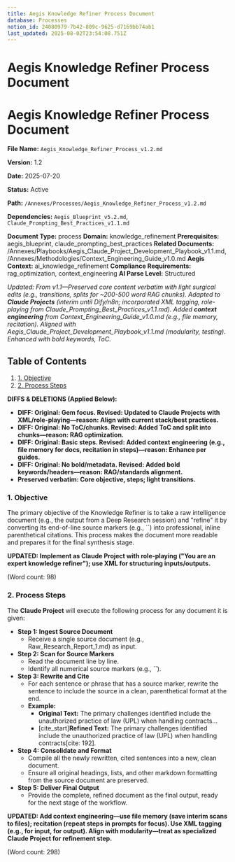 ```yaml
---
title: Aegis Knowledge Refiner Process Document
database: Processes
notion_id: 24080979-7b42-809c-9625-d7169bb74ab1
last_updated: 2025-08-02T23:54:08.751Z
---
```


# Aegis Knowledge Refiner Process Document


# Aegis Knowledge Refiner Process Document


**File Name:** `Aegis_Knowledge_Refiner_Process_v1.2.md`


**Version:** 1.2


**Date:** 2025-07-20


**Status:** Active


**Path:** `/Annexes/Processes/Aegis_Knowledge_Refiner_Process_v1.2.md`


**Dependencies:** `Aegis_Blueprint_v5.2.md`, `Claude_Prompting_Best_Practices_v1.1.md`


**Document Type:** process
**Domain:** knowledge_refinement
**Prerequisites:** aegis_blueprint, claude_prompting_best_practices
**Related Documents:** /Annexes/Playbooks/Aegis_Claude_Project_Development_Playbook_v1.1.md, /Annexes/Methodologies/Context_Engineering_Guide_v1.0.md
**Aegis Context:** ai_knowledge_refinement
**Compliance Requirements:** rag_optimization, context_engineering
**AI Parse Level:** Structured


_Updated: From v1.1—Preserved core content verbatim with light surgical edits (e.g., transitions, splits for ~200-500 word RAG chunks). Adapted to_ _**Claude Projects**_ _(interim until Dify/n8n; incorporated XML tagging, role-playing from Claude_Prompting_Best_Practices_v1.1.md). Added_ _**context engineering**_ _from Context_Engineering_Guide_v1.0.md (e.g., file memory, recitation). Aligned with Aegis_Claude_Project_Development_Playbook_v1.1.md (modularity, testing). Enhanced with bold keywords, ToC._


## Table of Contents

1. [1. Objective](https://www.notion.so/238809797b42809ea93ce2bd1a8abefa?v=238809797b42803f89b2000cb0cd8e50&p=240809797b42809c9625d7169bb74ab1&pm=s#1-objective)
2. [2. Process Steps](https://www.notion.so/238809797b42809ea93ce2bd1a8abefa?v=238809797b42803f89b2000cb0cd8e50&p=240809797b42809c9625d7169bb74ab1&pm=s#2-process-steps)

**DIFFS & DELETIONS (Applied Below):**

- **DIFF: Original: Gem focus. Revised: Updated to Claude Projects with XML/role-playing—reason: Align with current stack/best practices.**
- **DIFF: Original: No ToC/chunks. Revised: Added ToC and split into chunks—reason: RAG optimization.**
- **DIFF: Original: Basic steps. Revised: Added context engineering (e.g., file memory for docs, recitation in steps)—reason: Enhance per guides.**
- **DIFF: Original: No bold/metadata. Revised: Added bold keywords/headers—reason: RAG/standards alignment.**
- **Preserved verbatim: Core objective, steps; light transitions.**

### 1. Objective


The primary objective of the Knowledge Refiner is to take a raw intelligence document (e.g., the output from a Deep Research session) and \"refine\" it by converting its end-of-line source markers (e.g., ``) into professional, inline parenthetical citations. This process makes the document more readable and prepares it for the final synthesis stage.


**UPDATED: Implement as Claude Project with role-playing (\"You are an expert knowledge refiner\"); use XML for structuring inputs/outputs.**


(Word count: 98)


### 2. Process Steps


The **Claude Project** will execute the following process for any document it is given:

- **Step 1: Ingest Source Document**
    - Receive a single source document (e.g., Raw_Research_Report_1.md) as input.
- **Step 2: Scan for Source Markers**
    - Read the document line by line.
    - Identify all numerical source markers (e.g., ``).
- **Step 3: Rewrite and Cite**
    - For each sentence or phrase that has a source marker, rewrite the sentence to include the source in a clean, parenthetical format at the end.
    - **Example:**
        - **Original Text:** The primary challenges identified include the unauthorized practice of law (UPL) when handling contracts...
        - [cite_start]**Refined Text:** The primary challenges identified include the unauthorized practice of law (UPL) when handling contracts[cite: 192].
- **Step 4: Consolidate and Format**
    - Compile all the newly rewritten, cited sentences into a new, clean document.
    - Ensure all original headings, lists, and other markdown formatting from the source document are preserved.
- **Step 5: Deliver Final Output**
    - Provide the complete, refined document as the final output, ready for the next stage of the workflow.

**UPDATED: Add context engineering—use file memory (save interim scans to files); recitation (repeat steps in prompts for focus). Use XML tagging (e.g., <document> for input, <refined> for output). Align with modularity—treat as specialized Claude Project for refinement step.**


(Word count: 298)

